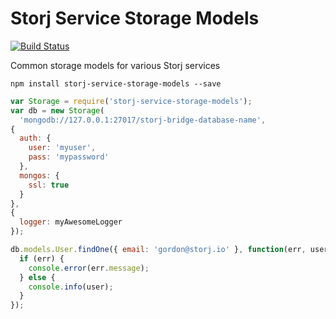 Storj Service Storage Models
============================

[![Build Status](https://img.shields.io/travis/Storj/service-storage-models.svg?style=flat-square)](https://travis-ci.org/Storj/service-storage-models)

Common storage models for various Storj services

```
npm install storj-service-storage-models --save
```

```js
var Storage = require('storj-service-storage-models');
var db = new Storage(
  'mongodb://127.0.0.1:27017/storj-bridge-database-name',
{
  auth: {
    user: 'myuser',
    pass: 'mypassword'
  },
  mongos: {
    ssl: true
  }
},
{
  logger: myAwesomeLogger
});

db.models.User.findOne({ email: 'gordon@storj.io' }, function(err, user) {
  if (err) {
    console.error(err.message);
  } else {
    console.info(user);
  }
});
```

